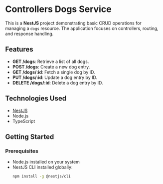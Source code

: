 # Controllers Dogs Service

This is a **NestJS** project demonstrating basic CRUD operations for managing a `dogs` resource. The application focuses on controllers, routing, and response handling.

## Features

- **GET /dogs**: Retrieve a list of all dogs.
- **POST /dogs**: Create a new dog entry.
- **GET /dogs/:id**: Fetch a single dog by ID.
- **PUT /dogs/:id**: Update a dog entry by ID.
- **DELETE /dogs/:id**: Delete a dog entry by ID.

## Technologies Used

- [NestJS](https://nestjs.com/)
- Node.js
- TypeScript

## Getting Started

### Prerequisites

- Node.js installed on your system
- NestJS CLI installed globally:
  ```bash
  npm install -g @nestjs/cli
